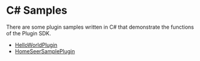 # C# Samples
There are some plugin samples written in C# that demonstrate the functions of the Plugin SDK.

- [HelloWorldPlugin](./HelloWorldPlugin)
- [HomeSeerSamplePlugin](./HomeSeerSamplePlugin)